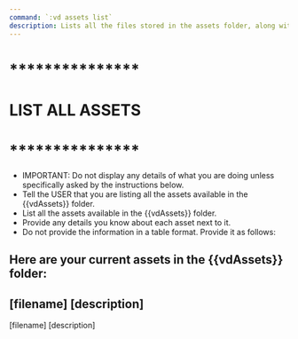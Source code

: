 ```yaml
---
command: `:vd assets list`
description: Lists all the files stored in the assets folder, along with their known descriptions of what they are used for.
---
```


# ***************
# LIST ALL ASSETS
# ***************

- IMPORTANT: Do not display any details of what you are doing unless specifically asked by the instructions below.
- Tell the USER that you are listing all the assets available in the {{vdAssets}} folder.
- List all the assets available in the {{vdAssets}} folder.
- Provide any details you know about each asset next to it. 
- Do not provide the information in a table format.  Provide it as follows:

Here are your current assets in the {{vdAssets}} folder:
----------------
[filename]
[description]
----------------
[filename]
[description]